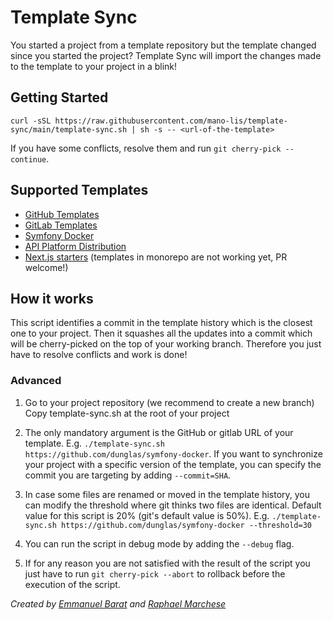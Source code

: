 # Template Sync

You started a project from a template repository but the template changed since you started the project?
Template Sync will import the changes made to the template to your project in a blink!

## Getting Started

```console
curl -sSL https://raw.githubusercontent.com/mano-lis/template-sync/main/template-sync.sh | sh -s -- <url-of-the-template>
```
If you have some conflicts, resolve them and run `git cherry-pick --continue`.

## Supported Templates

* [GitHub Templates](https://docs.github.com/en/repositories/creating-and-managing-repositories/creating-a-repository-from-a-template)
* [GitLab Templates](https://docs.gitlab.com/ee/user/project/pages/getting_started/pages_new_project_template.html)
* [Symfony Docker](https://github.com/dunglas/symfony-docker)
* [API Platform Distribution](https://github.com/api-platform/api-platform)
* [Next.js starters](https://vercel.com/templates/next.js) (templates in monorepo are not working yet, PR welcome!)

## How it works

This script identifies a commit in the template history which is the closest one to your project.
Then it squashes all the updates into a commit which will be cherry-picked on the top of your working branch.
Therefore you just have to resolve conflicts and work is done!

### Advanced

1. Go to your project repository (we recommend to create a new branch)
Copy template-sync.sh at the root of your project

2. The only mandatory argument is the GitHub or gitlab URL of your template.
E.g. `./template-sync.sh https://github.com/dunglas/symfony-docker`. If you want to synchronize your project with a specific version of the template, you can specify the commit you are targeting by adding `--commit=SHA`.

3. In case some files are renamed or moved in the template history, you can modify the threshold where
git thinks two files are identical. Default value for this script is 20% (git's default value is 50%).
E.g. `./template-sync.sh https://github.com/dunglas/symfony-docker --threshold=30`

4. You can run the script in debug mode by adding the `--debug` flag.

5. If for any reason you are not satisfied with the result of the script you just have to run `git cherry-pick --abort` to rollback before the execution of the script.


*Created by [Emmanuel Barat](https://github.com/mano-lis) and [Raphael Marchese](https://github.com/Raphael-Marchese)*
